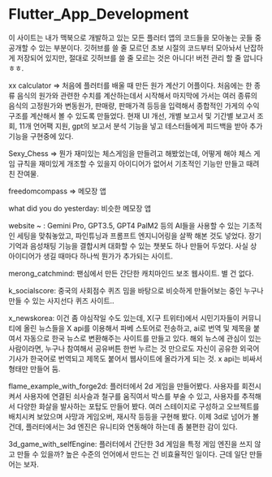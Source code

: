 # Flutter_App_Development

이 사이트는 내가 맥북으로 개발하고 있는 모든 플러터 앱의 코드들을 모아놓는 곳들 중 공개할 수 있는 부분이다. 깃허브를 쓸 줄 모르던 초보 시절의 코드부터 모아놔서 난잡하게 저장되어 있지만, 
절대로 깃허브를 쓸 줄 모르는 것은 아니다! 버전 관리 할 줄 압니다 ㅎㅎ.

xx calculator => 처음에 플러터를 배울 때 만든 원가 계산기 어플이다. 처음에는 한 종류 음식의 원가와 관련한 수치를 계산하는데서 시작해서 마지막에 가서는 여러 종류의 음식의 고정원가와 변동원가, 판매량, 판매가격 등등을 입력해서 종합적인 가게의 수익 구조를 계산해서 볼 수 있도록 만들었다. 현재 UI 개선, 개별 보고서 및 기간별 보고서 조회, 11개 언어팩 지원, gpt의 보고서 분석 기능을 넣고  테스터들에게 피드백을 받아 추가 기능을 구현중에 있다.

Sexy_Chess => 뭔가 재미있는 체스게임을 만들려고 해봤었는데, 어떻게 해야 체스 게임 규칙을 재미있게 개조할 수 있을지 아이디어가 없어서 기초적인 기능만 만들고 때려친 잔여물.

freedomcompass => 메모장 앱

what did you do yesterday: 비슷한 메모장 앱

website ~ : Gemini Pro, GPT3.5, GPT4 PalM2 등의 AI들을 사용할 수 있는 기초적인 세팅을 맞춰놓았고, 파인튜닝과 프롬프트 엔지니어링을 살짝 해본 것도 넣었다.
            장기기억과 음성채팅 기능을 결합시켜 대화할 수 있는 챗봇도 하나 만들어 두었다. 사실 상 아이디어가 생길 때마다 하나씩 뭔가가 추가되는 사이트.

merong_catchmind: 팬심에서 만든 간단한 캐치마인드 보조 웹사이트. 별 건 없다.

k_socialscore: 중국의 사회점수 퀴즈 밈을 바탕으로 비슷하게 만들어보는 중인 누구나 만들 수 있는 사지선다 퀴즈 사이트..

x_newskorea: 이건 좀 야심작일 수도 있는데, X(구 트위터)에서 시민기자들이 커뮤니티에 올린 뉴스들을 X api를 이용해서 파베 스토어로 전송하고, ai로 번역
             및 제목을 붙여서 자동으로 한국 뉴스로 변환해주는 사이트를 만들고 있다. 해외 뉴스에 관심이 있는 사람이라면, 누구나 참여해서 공유버튼 한번 누르는 것
             만으로도 자신이 공유한 외국어 기사가 한국어로 번역되고 제목도 붙어서 웹사이트에 올라가게 되는 것. x api는 비싸서 형태만 만들어 둠.

flame_example_with_forge2d: 플러터에서 2d 게임을 만들어봤다. 사용자를 회전시켜서 사용자에 연결된 쇠사슬과 철구를 움직여서 박스를 부술 수 있고, 사용자를 추적해서
                            다양한 화살을 발사하는 포탑도 만들어 봤다. 여러 스테이지로 구성하고 오브젝트를 배치시켜 보았으며 사망과 게임오버, 재시작 등등을
                            구현해 봤다. 이제 3d로 넘어가 볼 건데, 플러터에서는 3d 엔진은 유니티와 연동해야 하는데 좀 불편한 감이 있다.

3d_game_with_selfEngine: 플러터에서 간단한 3d 게임을 특정 게임 엔진을 쓰지 않고 만들 수 있을까? 높은 수준의 언어에서 만드는 건 비효율적인 일이다.
                         근데 일단 만들어는 보자. 


